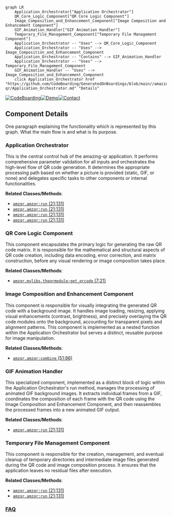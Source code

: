 ```mermaid
graph LR
    Application_Orchestrator["Application Orchestrator"]
    QR_Core_Logic_Component["QR Core Logic Component"]
    Image_Composition_and_Enhancement_Component["Image Composition and Enhancement Component"]
    GIF_Animation_Handler["GIF Animation Handler"]
    Temporary_File_Management_Component["Temporary File Management Component"]
    Application_Orchestrator -- "Uses" --> QR_Core_Logic_Component
    Application_Orchestrator -- "Uses" --> Image_Composition_and_Enhancement_Component
    Application_Orchestrator -- "Contains" --> GIF_Animation_Handler
    Application_Orchestrator -- "Uses" --> Temporary_File_Management_Component
    GIF_Animation_Handler -- "Uses" --> Image_Composition_and_Enhancement_Component
    click Application_Orchestrator href "https://github.com/CodeBoarding/GeneratedOnBoardings/blob/main//amazing-qr/Application_Orchestrator.md" "Details"
```
[![CodeBoarding](https://img.shields.io/badge/Generated%20by-CodeBoarding-9cf?style=flat-square)](https://github.com/CodeBoarding/GeneratedOnBoardings)[![Demo](https://img.shields.io/badge/Try%20our-Demo-blue?style=flat-square)](https://www.codeboarding.org/demo)[![Contact](https://img.shields.io/badge/Contact%20us%20-%20contact@codeboarding.org-lightgrey?style=flat-square)](mailto:contact@codeboarding.org)

## Component Details

One paragraph explaining the functionality which is represented by this graph. What the main flow is and what is its purpose.

### Application Orchestrator
This is the central control hub of the amazing-qr application. It performs comprehensive parameter validation for all inputs and orchestrates the high-level flow of QR code generation. It determines the appropriate processing path based on whether a picture is provided (static, GIF, or none) and delegates specific tasks to other components or internal functionalities.


**Related Classes/Methods**:

- <a href="https://github.com/x-hw/amazing-qr/blob/master/amzqr/amzqr.py#L21-L131" target="_blank" rel="noopener noreferrer">`amzqr.amzqr:run` (21:131)</a>
- <a href="https://github.com/x-hw/amazing-qr/blob/master/amzqr/amzqr.py#L21-L131" target="_blank" rel="noopener noreferrer">`amzqr.amzqr:run` (21:131)</a>
- <a href="https://github.com/x-hw/amazing-qr/blob/master/amzqr/amzqr.py#L21-L131" target="_blank" rel="noopener noreferrer">`amzqr.amzqr:run` (21:131)</a>
- <a href="https://github.com/x-hw/amazing-qr/blob/master/amzqr/amzqr.py#L21-L131" target="_blank" rel="noopener noreferrer">`amzqr.amzqr:run` (21:131)</a>


### QR Core Logic Component
This component encapsulates the primary logic for generating the raw QR code matrix. It is responsible for the mathematical and structural aspects of QR code creation, including data encoding, error correction, and matrix construction, before any visual rendering or image composition takes place.


**Related Classes/Methods**:

- <a href="https://github.com/x-hw/amazing-qr/blob/master/amzqr/mylibs/theqrmodule.py#L7-L21" target="_blank" rel="noopener noreferrer">`amzqr.mylibs.theqrmodule:get_qrcode` (7:21)</a>


### Image Composition and Enhancement Component
This component is responsible for visually integrating the generated QR code with a background image. It handles image loading, resizing, applying visual enhancements (contrast, brightness), and precisely overlaying the QR code modules onto the background, accounting for transparent pixels and alignment patterns. This component is implemented as a nested function within the Application Orchestrator but serves a distinct, reusable purpose for image manipulation.


**Related Classes/Methods**:

- <a href="https://github.com/x-hw/amazing-qr/blob/master/amzqr/amzqr.py#L51-L86" target="_blank" rel="noopener noreferrer">`amzqr.amzqr:combine` (51:86)</a>


### GIF Animation Handler
This specialized component, implemented as a distinct block of logic within the Application Orchestrator's run method, manages the processing of animated GIF background images. It extracts individual frames from a GIF, coordinates the composition of each frame with the QR code using the Image Composition and Enhancement Component, and then reassembles the processed frames into a new animated GIF output.


**Related Classes/Methods**:

- <a href="https://github.com/x-hw/amazing-qr/blob/master/amzqr/amzqr.py#L21-L131" target="_blank" rel="noopener noreferrer">`amzqr.amzqr:run` (21:131)</a>


### Temporary File Management Component
This component is responsible for the creation, management, and eventual cleanup of temporary directories and intermediate image files generated during the QR code and image composition process. It ensures that the application leaves no residual files after execution.


**Related Classes/Methods**:

- <a href="https://github.com/x-hw/amazing-qr/blob/master/amzqr/amzqr.py#L21-L131" target="_blank" rel="noopener noreferrer">`amzqr.amzqr:run` (21:131)</a>
- <a href="https://github.com/x-hw/amazing-qr/blob/master/amzqr/amzqr.py#L21-L131" target="_blank" rel="noopener noreferrer">`amzqr.amzqr:run` (21:131)</a>




### [FAQ](https://github.com/CodeBoarding/GeneratedOnBoardings/tree/main?tab=readme-ov-file#faq)